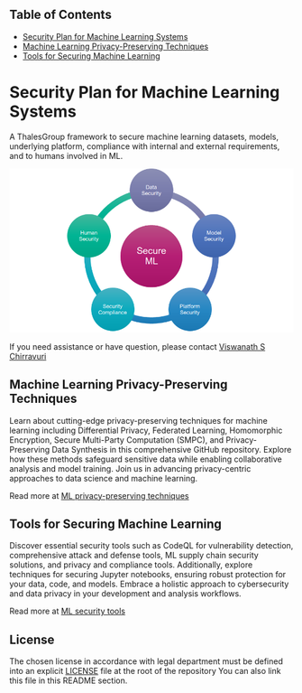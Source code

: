 ## Table of Contents

- [Security Plan for Machine Learning Systems](ml-secplan.md)
- [Machine Learning Privacy-Preserving Techniques](ml-privacy-techniques.md)
- [Tools for Securing Machine Learning](ml-security-tools.md)

# Security Plan for Machine Learning Systems

A ThalesGroup framework to secure machine learning datasets, models, underlying platform, compliance with internal and external requirements, and to humans involved in ML.

**![image](images/ml.png)**

If you need assistance or have question, please contact [Viswanath S Chirravuri](https://www.linkedin.com/in/chviswanath/)

## Machine Learning Privacy-Preserving Techniques
Learn about cutting-edge privacy-preserving techniques for machine learning including Differential Privacy, Federated Learning, Homomorphic Encryption, Secure Multi-Party Computation (SMPC), and Privacy-Preserving Data Synthesis in this comprehensive GitHub repository. Explore how these methods safeguard sensitive data while enabling collaborative analysis and model training. Join us in advancing privacy-centric approaches to data science and machine learning.

Read more at [ML privacy-preserving techniques](ml-privacy-techniques.md)

## Tools for Securing Machine Learning

Discover essential security tools such as CodeQL for vulnerability detection, comprehensive attack and defense tools, ML supply chain security solutions, and privacy and compliance tools. Additionally, explore techniques for securing Jupyter notebooks, ensuring robust protection for your data, code, and models. Embrace a holistic approach to cybersecurity and data privacy in your development and analysis workflows.

Read more at [ML security tools](ml-security-tools.md)

## License

The chosen license in accordance with legal department must be defined into an explicit [LICENSE](https://github.com/ThalesGroup/template-project/blob/master/LICENSE) file at the root of the repository
You can also link this file in this README section.
